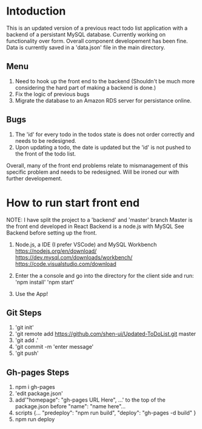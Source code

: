 # Intoduction
This is an updated version of a previous react todo list application with a backend of a persistant MySQL database. Currently working on functionality over form. Overall component developement has been fine.
Data is currently saved in a 'data.json' file in the main directory.

## Menu

1. Need to hook up the front end to the backend (Shouldn't be much more considering the hard part of making a backend is done.)
2. Fix the logic of previous bugs
3. Migrate the database to an Amazon RDS server for persistance online.

## Bugs

1. The 'id' for every todo in the todos state is does not order correctly and needs to be redesigned.
2. Upon updating a todo, the date is updated but the 'id' is not pushed to the front of the todo list.

Overall, many of the front end problems relate to mismanagement of this specific problem and needs to be
redesigned. Will be ironed our with further developement.

# How to run start front end
NOTE:
I have split the project to a 'backend' and 'master' branch
Master is the front end developed in React
Backend is a node.js with MySQL
See Backend before setting up the front.

1. Node.js, a IDE (I prefer VSCode) and MySQL Workbench
https://nodejs.org/en/download/
https://dev.mysql.com/downloads/workbench/
https://code.visualstudio.com/download

2. Enter the a console and go into the directory for the client side and run:
'npm install'
'npm start'

3. Use the App!

## Git Steps

1. 'git init'
2. 'git remote add https://github.com/shen-ui/Updated-ToDoList.git master
2. 'git add .'
3. 'git commit -m 'enter message'
4. 'git push'

## Gh-pages Steps

1. npm i gh-pages
2. 'edit package.json'
3. add'"homepage": "gh-pages URL Here", ...'
    to the top of the package.json before "name": "name here"...
4. scripts {...
    "predeploy": "npm run build",
    "deploy": "gh-pages -d build"
    }
5. npm run deploy 